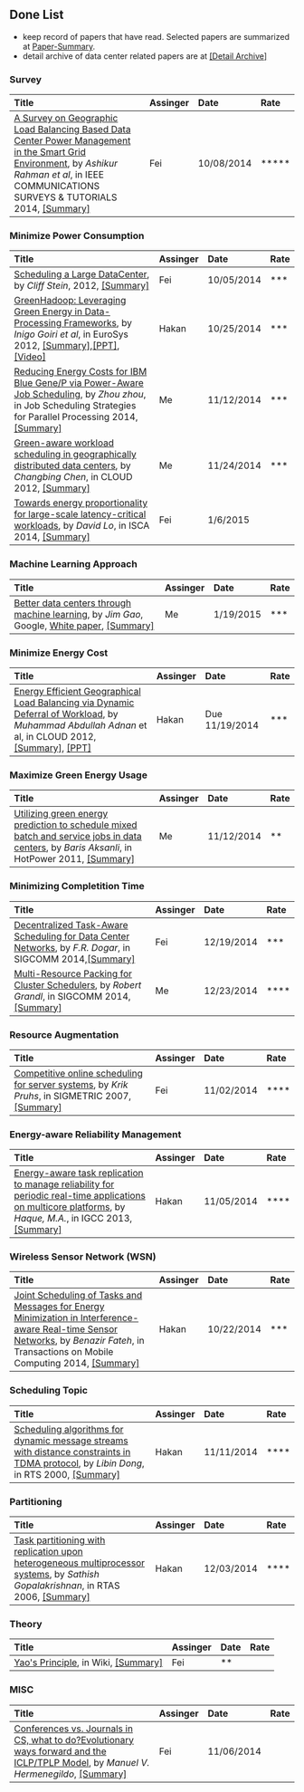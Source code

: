 Done List
---

- keep record of papers that have read. Selected papers are summarized at [Paper-Summary](https://github.com/hxwang/GreenDC-Summary/blob/master/README.md).
- detail archive of data center related papers are at [[Detail Archive]](./paperArchive.xlsx)

### Survey
| Title| Assinger| Date| Rate|
|:-----|:--------|:----|:----|
|[A Survey on Geographic Load Balancing Based Data Center Power Management in the Smart Grid Environment](http://ieeexplore.ieee.org/stamp/stamp.jsp?tp=&arnumber=6578864), by *Ashikur Rahman et al*, in IEEE COMMUNICATIONS SURVEYS & TUTORIALS 2014, [[Summary]](../papers/RahmanLK14_Survey-Geo-LoadBalancing.md)| Fei| 10/08/2014| *****|

### Minimize Power Consumption
| Title| Assinger| Date| Rate|
|:-----|:--------|:----|:----|
|[Scheduling a Large DataCenter](http://www.nii.ac.jp/shonan/seminar011/files/2012/02/stein.pdf), by *Cliff Stein*, 2012, [[Summary]](https://github.com/hxwang/GreenDC-Summary/blob/master/papers/Stein12_Scheduling-a-DataCenter.md)| Fei| 10/05/2014 |***|
|[GreenHadoop: Leveraging Green Energy in Data-Processing Frameworks](http://dl.acm.org/citation.cfm?id=2168843), by *Inigo Goiri et al*, in EuroSys 2012, [[Summary]](../papers/GoiriL12_GreenHadoop.md),[[PPT]](../file/GreenHadoop.pptm), [[Video]](https://www.youtube.com/watch?v=MiDxApkMrCI&feature=youtu.be) | Hakan | 10/25/2014|  ***|
| [Reducing Energy Costs for IBM Blue Gene/P via Power-Aware Job Scheduling](http://link.springer.com/chapter/10.1007%2F978-3-662-43779-7_6), by *Zhou zhou*, in Job Scheduling Strategies for Parallel Processing 2014, [[Summary]](../papers/ZhouLTD14-IBM-power-aware.md)| Me|11/12/2014|  ***|
| [Green-aware workload scheduling in geographically distributed data centers](http://dl.acm.org/citation.cfm?id=2469301), by *Changbing Chen*, in CLOUD 2012, [[Summary]](../papers/ChenHT12-greenAware-geo-schedule.md) | Me| 11/24/2014|***|
|[Towards energy proportionality for large-scale latency-critical workloads](http://dl.acm.org/citation.cfm?id=2665718), by *David Lo*, in ISCA 2014, [[Summary]](../papers/LoCGBK14-energy-proportionality.md)| Fei| 1/6/2015|

### Machine Learning Approach
| Title| Assinger| Date| Rate|
|:-----|:--------|:----|:----|
|[Better data centers through machine learning](http://googleblog.blogspot.com/2014/05/better-data-centers-through-machine.html), by *Jim Gao*, Google, [White paper](https://docs.google.com/a/google.com/viewer?url=www.google.com/about/datacenters/efficiency/internal/assets/machine-learning-applicationsfor-datacenter-optimization-finalv2.pdf), [[Summary]](../papers/Gao14-ml-improve-dc.md)| Me| 1/19/2015| ***|

### Minimize Energy Cost
| Title| Assinger| Date| Rate|
|:-----|:--------|:----|:----|
|[Energy Efficient Geographical Load Balancing via Dynamic Deferral of Workload](http://ieeexplore.ieee.org/stamp/stamp.jsp?tp=&arnumber=6253505), by *Muhammad Abdullah Adnan* et al, in CLOUD 2012, [[Summary]](../papers/AdnanS12_dynamic-deferral-geoDC.md), [[PPT]](./Adnan12-EEGLB.pptm)| Hakan| Due 11/19/2014|***|

### Maximize Green Energy Usage
| Title| Assinger| Date| Rate|
|:-----|:--------|:----|:----|
| [Utilizing green energy prediction to schedule mixed batch and service jobs in data centers](http://dl.acm.org/citation.cfm?id=2039257), by *Baris Aksanli*, in HotPower 2011, [[Summary]](../papers/AksanliVZR11_mixed-batch-service.md)| Me| 11/12/2014| **|

### Minimizing Completition Time
| Title| Assinger| Date| Rate|
|:-----|:--------|:----|:----|
|[Decentralized Task-Aware Scheduling for Data Center Networks](http://research.microsoft.com/apps/pubs/default.aspx?id=215429), by *F.R. Dogar*, in SIGCOMM 2014,[[Summary]](../papers/DogarK14_SIGCOMM_Decentralized-TaskScheduling-for-DCN.md)| Fei | 12/19/2014| ***|
|[Multi-Resource Packing for Cluster Schedulers](http://dl.acm.org/citation.cfm?id=2626334), by *Robert Grandl*, in SIGCOMM 2014, [[Summary]](../papers/GrandlAKRA14_multi-resource-packing.md)| Me| 12/23/2014| **** |

### Resource Augmentation
| Title| Assinger| Date| Rate|
|:-----|:--------|:----|:----|
|[Competitive online scheduling for server systems](http://dl.acm.org/citation.cfm?id=1243411), by *Krik Pruhs*, in SIGMETRIC 2007, [[Summary]](../papers/Pruhs07_competitive-online-scheduling.md)| Fei| 11/02/2014| ****|


### Energy-aware Reliability Management
| Title| Assinger| Date| Rate|
|:-----|:--------|:----|:----|
|[Energy-aware task replication to manage reliability for periodic real-time applications on multicore platforms](http://ieeexplore.ieee.org/xpls/abs_all.jsp?arnumber=6604518&tag=1), by *Haque, M.A.*, in IGCC 2013, [[Summary]](../papers/Haque13_energy-aware-task-replication.md)| Hakan|  11/05/2014|****|

### Wireless Sensor Network (WSN)
| Title| Assinger| Date| Rate|
|:-----|:--------|:----|:----|
| [Joint Scheduling of Tasks and Messages for Energy Minimization in Interference-aware Real-time Sensor Networks](http://www.computer.org/csdl/trans/tm/preprint/06547140.pdf), by *Benazir Fateh*, in Transactions on Mobile Computing 2014, [[Summary]](./papers/Fetah14_Tasks-Msg-Schedule.md)| Hakan| 10/22/2014| ***|

### Scheduling Topic
| Title| Assinger| Date| Rate|
|:-----|:--------|:----|:----|
|[Scheduling algorithms for dynamic message streams with distance constraints in TDMA protocol](http://ieeexplore.ieee.org/stamp/stamp.jsp?tp=&arnumber=854012), by *Libin Dong*, in RTS 2000, [[Summary]](../papers/Dong00-schedule-dynamic-msg-tdma.md)| Hakan| 11/11/2014| ****|


### Partitioning
| Title| Assinger| Date| Rate|
|:-----|:--------|:----|:----|
[Task partitioning with replication upon heterogeneous multiprocessor systems](http://ieeexplore.ieee.org/stamp/stamp.jsp?tp=&arnumber=1613336), by *Sathish Gopalakrishnan*, in RTAS 2006, [[Summary]](../papers/GoC06-partition-heteregeous.md)|Hakan| 12/03/2014|****|


### Theory
| Title| Assinger| Date| Rate|
|:-----|:--------|:----|:----|
|[Yao's Principle](http://en.wikipedia.org/wiki/Yao's_principle), in Wiki, [[Summary]](../papers/yao-principle.md)| Fei| **|


### MISC
| Title| Assinger| Date| Rate|
|:-----|:--------|:----|:----|
|[Conferences vs. Journals in CS, what to do?Evolutionary ways forward and the ICLP/TPLP Model](http://www.dagstuhl.de/mat/Files/12/12452/12452.HermenegildoManuel.Paper.pdf), by *Manuel V. Hermenegildo*, [[Summary]](../papers/Hermenegildo-paper-publish.md)| Fei | 11/06/2014| |
